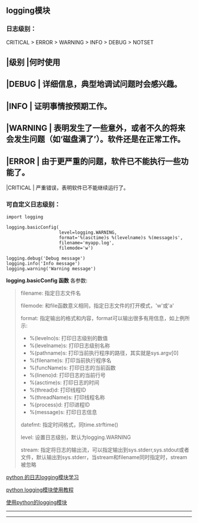 
logging模块
----

### 日志级别：

CRITICAL > ERROR > WARNING > INFO > DEBUG > NOTSET

|级别	|何时使用 
----
|DEBUG	| 详细信息，典型地调试问题时会感兴趣。
----
|INFO	| 证明事情按预期工作。
----
|WARNING	| 表明发生了一些意外，或者不久的将来会发生问题（如‘磁盘满了’）。软件还是在正常工作。
----
|ERROR	| 由于更严重的问题，软件已不能执行一些功能了。
----
|CRITICAL |	严重错误，表明软件已不能继续运行了。

### 可自定义日志级别：


    import logging

    logging.basicConfig(
                        level=logging.WARNING,
                        format='%(asctime)s %(levelname)s %(message)s',
                        filename='myapp.log',
                        filemode='w')

    logging.debug('Debug message')
    logging.info('Info message')
    logging.warning('Warning message')


**logging.basicConfig 函数** 各参数:

> filename: 指定日志文件名
>
> filemode: 和file函数意义相同，指定日志文件的打开模式，'w'或'a'
>
> format: 指定输出的格式和内容，format可以输出很多有用信息，如上例所示:
>
>  - %(levelno)s: 打印日志级别的数值
>  - %(levelname)s: 打印日志级别名称
>  - %(pathname)s: 打印当前执行程序的路径，其实就是sys.argv[0]
>  - %(filename)s: 打印当前执行程序名
>  - %(funcName)s: 打印日志的当前函数
>  - %(lineno)d: 打印日志的当前行号
>  - %(asctime)s: 打印日志的时间
>  - %(thread)d: 打印线程ID
>  - %(threadName)s: 打印线程名称
>  - %(process)d: 打印进程ID
>  - %(message)s: 打印日志信息
>
> datefmt: 指定时间格式，同time.strftime()
>
> level: 设置日志级别，默认为logging.WARNING
>
> stream: 指定将日志的输出流，可以指定输出到sys.stderr,sys.stdout或者文件，默认输出到sys.stderr，当stream和filename同时指定时，stream被忽略

[python 的日志logging模块学习](http://blog.csdn.net/yatere/article/details/6655445)

[python logging模块使用教程](http://www.jianshu.com/p/feb86c06c4f4)

[使用python的logging模块](http://kenby.iteye.com/blog/1162698)

---

---

